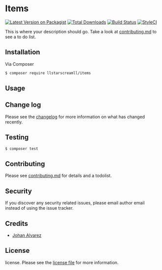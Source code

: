 # Items

[![Latest Version on Packagist][ico-version]][link-packagist]
[![Total Downloads][ico-downloads]][link-downloads]
[![Build Status][ico-travis]][link-travis]
[![StyleCI][ico-styleci]][link-styleci]

This is where your description should go. Take a look at [contributing.md](contributing.md) to see a to do list.

## Installation

Via Composer

``` bash
$ composer require llstarscreamll/items
```

## Usage

## Change log

Please see the [changelog](changelog.md) for more information on what has changed recently.

## Testing

``` bash
$ composer test
```

## Contributing

Please see [contributing.md](contributing.md) for details and a todolist.

## Security

If you discover any security related issues, please email author email instead of using the issue tracker.

## Credits

- [Johan Alvarez](https://github.com/llstarscreamll)


## License

license. Please see the [license file](license.md) for more information.

[ico-version]: https://img.shields.io/packagist/v/llstarscreamll/items.svg?style=flat-square
[ico-downloads]: https://img.shields.io/packagist/dt/llstarscreamll/items.svg?style=flat-square
[ico-travis]: https://img.shields.io/travis/llstarscreamll/items/master.svg?style=flat-square
[ico-styleci]: https://styleci.io/repos/12345678/shield

[link-packagist]: https://packagist.org/packages/llstarscreamll/items
[link-downloads]: https://packagist.org/packages/llstarscreamll/items
[link-travis]: https://travis-ci.org/llstarscreamll/items
[link-styleci]: https://styleci.io/repos/12345678
[link-author]: https://github.com/llstarscreamll
[link-contributors]: ../../contributors]